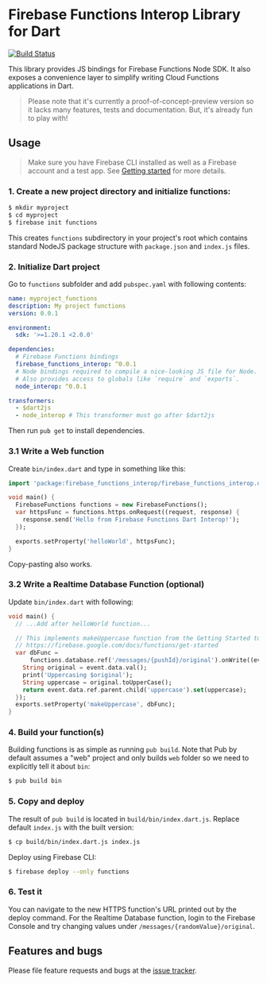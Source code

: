 # Firebase Functions Interop Library for Dart

[![Build Status](https://travis-ci.org/pulyaevskiy/firebase-functions-interop.svg?branch=master)](https://travis-ci.org/pulyaevskiy/firebase-functions-interop)

This library provides JS bindings for Firebase Functions Node SDK.
It also exposes a convenience layer to simplify writing Cloud Functions 
applications in Dart.

> Please note that it's currently a proof-of-concept-preview version so it lacks 
> many features, tests and documentation. But, it's already fun to play with!

## Usage

> Make sure you have Firebase CLI installed as well as a Firebase account
> and a test app. 
> See [Getting started](https://firebase.google.com/docs/functions/get-started)
> for more details.

### 1. Create a new project directory and initialize functions:

```bash
$ mkdir myproject
$ cd myproject
$ firebase init functions
```

This creates `functions` subdirectory in your project's root which contains
standard NodeJS package structure with `package.json` and `index.js` files.

### 2. Initialize Dart project

Go to `functions` subfolder and add `pubspec.yaml` with following contents:

```yaml
name: myproject_functions
description: My project functions
version: 0.0.1

environment:
  sdk: '>=1.20.1 <2.0.0'

dependencies:
  # Firebase Functions bindings
  firebase_functions_interop: ^0.0.1 
  # Node bindings required to compile a nice-looking JS file for Node.
  # Also provides access to globals like `require` and `exports`.
  node_interop: ^0.0.1 

transformers:
  - $dart2js
  - node_interop # This transformer must go after $dart2js
```

Then run `pub get` to install dependencies.

### 3.1 Write a Web function

Create `bin/index.dart` and type in something like this:

```dart
import 'package:firebase_functions_interop/firebase_functions_interop.dart';

void main() {
  FirebaseFunctions functions = new FirebaseFunctions();
  var httpsFunc = functions.https.onRequest((request, response) {
    response.send('Hello from Firebase Functions Dart Interop!');
  });

  exports.setProperty('helloWorld', httpsFunc);
}
```

Copy-pasting also works.

### 3.2 Write a Realtime Database Function (optional)

Update `bin/index.dart` with following:

```dart
void main() {
  // ...Add after helloWorld function...

  // This implements makeUppercase function from the Getting Started tutorial:
  // https://firebase.google.com/docs/functions/get-started
  var dbFunc =
      functions.database.ref('/messages/{pushId}/original').onWrite((event) {
    String original = event.data.val();
    print('Uppercasing $original');
    String uppercase = original.toUpperCase();
    return event.data.ref.parent.child('uppercase').set(uppercase);
  });
  exports.setProperty('makeUppercase', dbFunc);
}
```

### 4. Build your function(s)

Building functions is as simple as running `pub build`. Note that Pub by 
default assumes a "web" project and only builds `web` folder so we need
to explicitly tell it about `bin`:

```bash
$ pub build bin
```

### 5. Copy and deploy

The result of `pub build` is located in `build/bin/index.dart.js`. Replace
default `index.js` with the built version:

```bash
$ cp build/bin/index.dart.js index.js
```

Deploy using Firebase CLI:

```bash
$ firebase deploy --only functions
```

### 6. Test it

You can navigate to the new HTTPS function's URL printed out by the deploy command. 
For the Realtime Database function, login to the Firebase Console and try
changing values under `/messages/{randomValue}/original`.

## Features and bugs

Please file feature requests and bugs at the [issue tracker][tracker].

[tracker]: https://github.com/pulyaevskiy/firebase-functions-interop/issues/new
